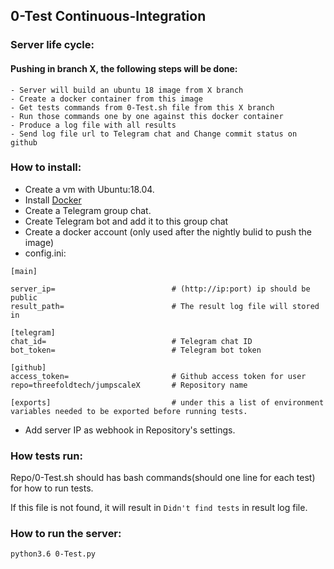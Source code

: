## 0-Test Continuous-Integration

### Server life cycle:

#### Pushing in branch X, the following steps will be done:

    - Server will build an ubuntu 18 image from X branch
    - Create a docker container from this image
    - Get tests commands from 0-Test.sh file from this X branch
    - Run those commands one by one against this docker container
    - Produce a log file with all results 
    - Send log file url to Telegram chat and Change commit status on github

### How to install:

- Create a vm with Ubuntu:18.04.
- Install [Docker](https://docs.docker.com/install/linux/docker-ce/ubuntu/#install-using-the-repository)
- Create a Telegram group chat.
- Create Telegram bot and add it to this group chat
- Create a docker account (only used after the nightly bulid to push the image)
- config.ini:

```
[main]

server_ip=                          # (http://ip:port) ip should be public
result_path=                        # The result log file will stored in

[telegram]
chat_id=                            # Telegram chat ID
bot_token=                          # Telegram bot token

[github]
access_token=                       # Github access token for user
repo=threefoldtech/jumpscaleX       # Repository name

[exports]                           # under this a list of environment variables needed to be exported before running tests.
```

- Add server IP as webhook in Repository's settings.

### How tests run:

Repo/0-Test.sh should has bash commands(should one line for each test) for how to run tests.

If this file is not found, it will result in `Didn't find tests` in result log file.
### How to run the server:

```bash
python3.6 0-Test.py
```
